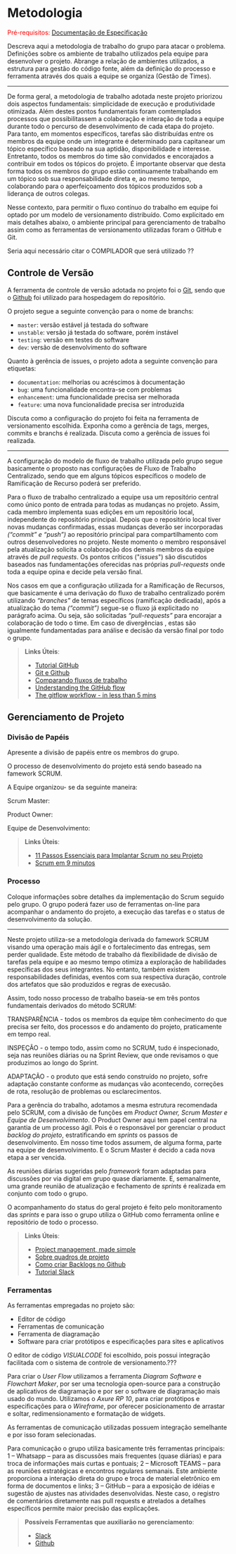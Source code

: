 
# Metodologia

<span style="color:red">Pré-requisitos: <a href="2-Especificação do Projeto.md"> Documentação de Especificação</a></span>

Descreva aqui a metodologia de trabalho do grupo para atacar o problema. Definições sobre os ambiente de trabalho utilizados pela  equipe para desenvolver o projeto. Abrange a relação de ambientes utilizados, a estrutura para gestão do código fonte, além da definição do processo e ferramenta através dos quais a equipe se organiza (Gestão de Times).

-------------
De forma geral, a metodologia de trabalho adotada neste projeto priorizou dois aspectos fundamentais: simplicidade de execução e produtividade otimizada. Além destes pontos fundamentais foram comtemplados processos que possibilitassem a colaboração e interação de toda a equipe durante todo o percurso de desenvolvimento de cada etapa do projeto. Para tanto, em momentos específicos, tarefas são distribuídas entre os membros da equipe onde um integrante é determinado para capitanear um tópico específico baseado na sua aptidão, disponibilidade e interesse. Entretanto, todos os membros do time são convidados e encorajados a contribuir em todos os tópicos do projeto. É importante observar que desta forma todos os membros do grupo estão continuamente trabalhando em um tópico sob sua responsabilidade direta e, ao mesmo tempo, colaborando para o aperfeiçoamento dos tópicos produzidos sob a liderança de outros colegas.

Nesse contexto, para permitir o fluxo contínuo do trabalho em equipe foi optado por um modelo de versionamento distribuído. Como explicitado em mais detalhes abaixo, o ambiente principal para gerenciamento de trabalho assim como as ferramentas de versionamento utilizadas foram o GitHub e Git.


Seria aqui necessário citar o COMPILADOR que será utilizado ??




## Controle de Versão

A ferramenta de controle de versão adotada no projeto foi o
[Git](https://git-scm.com/), sendo que o [Github](https://github.com)
foi utilizado para hospedagem do repositório.

O projeto segue a seguinte convenção para o nome de branchs:

- `master`: versão estável já testada do software
- `unstable`: versão já testada do software, porém instável
- `testing`: versão em testes do software
- `dev`: versão de desenvolvimento do software

Quanto à gerência de issues, o projeto adota a seguinte convenção para
etiquetas:

- `documentation`: melhorias ou acréscimos à documentação
- `bug`: uma funcionalidade encontra-se com problemas
- `enhancement`: uma funcionalidade precisa ser melhorada
- `feature`: uma nova funcionalidade precisa ser introduzida

Discuta como a configuração do projeto foi feita na ferramenta de versionamento escolhida. Exponha como a gerência de tags, merges, commits e branchs é realizada. Discuta como a gerência de issues foi realizada.


---------------
A configuração do modelo de fluxo de trabalho utilizada pelo grupo segue basicamente o proposto nas configurações de Fluxo de Trabalho Centralizado, sendo que em alguns tópicos específicos o modelo de Ramificação de Recurso poderá ser preferido.

Para o fluxo de trabalho centralizado a equipe usa um repositório central como único ponto de entrada para todas as mudanças no projeto. Assim, cada membro implementa suas edições em um repositório local, independente do repositório principal. Depois que o repositório local tiver novas mudanças confirmadas, essas mudanças deverão ser incorporadas _(“commit” e “push”)_ ao repositório principal para compartilhamento com outros desenvolvedores no projeto. Neste momento o membro responsável pela atualização solicita a colaboração dos demais membros da equipe através de _pull requests_. Os pontos críticos ("_issues_") são discutidos baseados nas fundamentações oferecidas nas próprias _pull-requests_ onde toda a equipe opina e decide pela versão final.

Nos casos em que a configuração utilizada for a Ramificação de Recursos, que basicamente é uma derivação do fluxo de trabalho centralizado porém utilizando _“branches”_ de temas específicos (ramificação dedicada), após a atualização do tema _(“commit”)_ segue-se o fluxo já explicitado no parágrafo acima. Ou seja, são solicitadas _“pull-requests”_ para encorajar a colaboração de todo o time. Em caso de divergências , estas são igualmente fundamentadas para análise e decisão da versão final por todo o grupo.





> **Links Úteis**:
> - [Tutorial GitHub](https://guides.github.com/activities/hello-world/)
> - [Git e Github](https://www.youtube.com/playlist?list=PLHz_AreHm4dm7ZULPAmadvNhH6vk9oNZA)
>  - [Comparando fluxos de trabalho](https://www.atlassian.com/br/git/tutorials/comparing-workflows)
> - [Understanding the GitHub flow](https://guides.github.com/introduction/flow/)
> - [The gitflow workflow - in less than 5 mins](https://www.youtube.com/watch?v=1SXpE08hvGs)

## Gerenciamento de Projeto

### Divisão de Papéis

Apresente a divisão de papéis entre os membros do grupo.


O processo de desenvolvimento do projeto está sendo baseado na famework SCRUM. 

  A Equipe organizou- se da seguinte maneira: 

Scrum Master:  

Product Owner:  

  Equipe de Desenvolvimento: 

> **Links Úteis**:
> - [11 Passos Essenciais para Implantar Scrum no seu 
> Projeto](https://mindmaster.com.br/scrum-11-passos/)
> - [Scrum em 9 minutos](https://www.youtube.com/watch?v=XfvQWnRgxG0)

### Processo

Coloque  informações sobre detalhes da implementação do Scrum seguido pelo grupo. O grupo poderá fazer uso de ferramentas on-line para acompanhar o andamento do projeto, a execução das tarefas e o status de desenvolvimento da solução.

---------------
Neste projeto utiliza-se a metodologia derivada do famework SCRUM visando uma operação mais ágil e o fortalecimento das entregas, sem perder qualidade. Este método de trabalho dá flexibilidade de divisão de tarefas pela equipe e ao mesmo tempo otimiza a exploração de habilidades específicas dos seus integrantes. No entanto, também existem responsabilidades definidas, eventos com sua respectiva duração, controle dos artefatos que são produzidos e regras de execusão.

Assim, todo nosso processo de trabalho baseia-se em três pontos fundamentais derivados do método SCRUM:

TRANSPARÊNCIA - todos os membros da equipe têm conhecimento do que precisa ser feito, dos processos e do andamento do projeto, praticamente em tempo real.

INSPEÇÃO - o tempo todo, assim como no SCRUM, tudo é inspecionado, seja nas reuniões diárias ou na Sprint Review, que onde revisamos o que produzimos ao longo do Sprint.

ADAPTAÇÃO - o produto que está sendo construído no projeto, sofre adaptação constante conforme as mudanças vão acontecendo, correções de rota, resolução de problemas ou esclarecimentos.

Para a gerência do trabalho, adotamos a mesma estrutura recomendada pelo SCRUM, com a divisão de funções em _Product Owner, Scrum Master e Equipe de Desenvolvimento_. O Product Owner aqui tem papel central na garantia de um processo ágil. Pois é o responsável por gerenciar o product _backlog do projeto_, estratificando em _sprints_ os passos de desenvolvimento. Em nosso time todos assumem, de alguma forma, parte na equipe de desenvolvimento. E o Scrum Master é decido a cada nova etapa a ser vencida. 

As reuniões diárias sugeridas pelo _framework_ foram adaptadas para discussões por via digital em grupo quase diariamente. E, semanalmente, uma grande reunião de atualização e fechamento de _sprints_ é realizada em conjunto com todo o grupo.

O acompanhamento do status do geral projeto é feito pelo monitoramento das _sprints_ e para isso o grupo utiliza o GitHub como ferramenta online e repositório de todo o processo.
 
> **Links Úteis**:
> - [Project management, made simple](https://github.com/features/project-management/)
> - [Sobre quadros de projeto](https://docs.github.com/pt/github/managing-your-work-on-github/about-project-boards)
> - [Como criar Backlogs no Github](https://www.youtube.com/watch?v=RXEy6CFu9Hk)
> - [Tutorial Slack](https://slack.com/intl/en-br/)

### Ferramentas

As ferramentas empregadas no projeto são:

- Editor de código
- Ferramentas de comunicação
- Ferramenta de diagramação
- Software para criar protótipos e especificações para sites e aplicativos

O editor de código _VISUALCODE_ foi escolhido, pois possui integração facilitada com o sistema de controle de versionamento.???

Para criar o _User Flow_ utilizamos a ferramenta _Diagram Software_ e _Flowchart Maker_, por ser uma tecnologia open-source para a construção de aplicativos de diagramação e por ser o software de diagramação mais usado do mundo. Utilizamos o _Axure RP 10_, para criar protótipos e especificações para o _Wireframe_, por oferecer posicionamento de arrastar e soltar, redimensionamento e formatação de widgets.

As ferramentas de comunicação utilizadas possuem integração semelhante e por isso foram selecionadas.

Para comunicação o grupo utiliza basicamente três ferramentas principais:
1 – Whatsapp – para as discussões mais frequentes (quase diárias) e para troca de informações mais curtas e pontuais;
2 – Microsoft TEAMS – para as reuniões estratégicas e encontros regulares semanais. Este ambiente proporciona a interação direta do grupo e troca de material eletrônico em forma de documentos e links;
3 – GitHub – para a exposição de idéias e sugestão de ajustes nas atividades desenvolvidas. Neste caso, o registro de comentários diretamente nas pull requests e atrelados a detalhes específicos permite maior precisão das explicações.

 
> **Possíveis Ferramentas que auxiliarão no gerenciamento**: 
> - [Slack](https://slack.com/)
> - [Github](https://github.com/)
